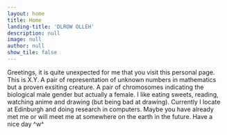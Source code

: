 ```yaml
---
layout: home
title: Home
landing-title: 'DLROW OLLEH'
description: null
image: null
author: null
show_tile: false
---
```


Greetings, it is quite unexpected for me that you visit this personal page. This is X.Y. A pair of representation of unknown numbers in mathematics but a proven exsiting creature. A pair of chromosomes indicating the biological male gender but actually a female. I like eating sweets, reading, watching anime and drawing (but being bad at drawing). Currently I locate at Edinburgh and doing research in computers. Maybe you have already met me or will meet me at somewhere on the earth in the future. Have a nice day ^w^